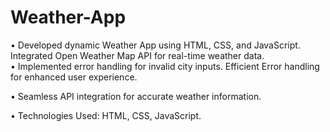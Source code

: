 # Weather-App

•	Developed dynamic Weather App using HTML, CSS, and JavaScript. Integrated Open Weather Map API for real-time weather data.  
•	Implemented error handling for invalid city inputs.
Efficient Error handling for enhanced user experience.

•	Seamless API integration for accurate weather information.

•	Technologies Used: HTML, CSS, JavaScript.
